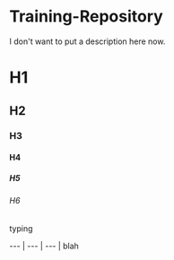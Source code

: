 # Training-Repository
I don't want to put a description here now. 
# H1
## H2
### H3
#### H4
##### H5
###### H6
typing


 --- | --- | --- | 
 blah
